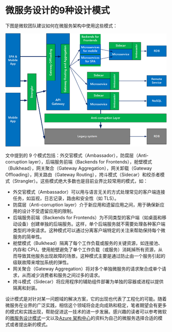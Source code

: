 # 微服务设计的9种设计模式

下图是微软团队建议如何在微服务架构中使用这些模式：

![1727617883402-6177549b-2755-49cc-9166-747ea5ade91c.png](./img/7y77w6nOUDNlMIfA/1727617883402-6177549b-2755-49cc-9166-747ea5ade91c-496749.png)

文中提到的 9 个模式包括：外交官模式（Ambassador），防腐层（Anti-corruption layer），后端服务前端（Backends for Frontends），舱壁模式（Bulkhead），网关聚合（Gateway Aggregation），网关卸载（Gateway Offloading），网关路由（Gateway Routing），挎斗模式（Sidecar）和绞杀者模式（Strangler）。这些模式绝大多数也是目前业界比较常用的模式，如：

+ 外交官模式（Ambassador）可以用与语言无关的方式处理常见的客户端连接任务，如监视，日志记录，路由和安全性（如 TLS）。
+ 防腐层（Anti-corruption layer）介于新应用和遗留应用之间，用于确保新应用的设计不受遗留应用的限制。
+ 后端服务前端（Backends for Frontends）为不同类型的客户端（如桌面和移动设备）创建单独的后端服务。这样，单个后端服务就不需要处理各种客户端类型的冲突请求。这种模式可以通过分离客户端特定的关注来帮助保持每个微服务的简单性。
+ 舱壁模式（Bulkhead）隔离了每个工作负载或服务的关键资源，如连接池、内存和 CPU。使用舱壁避免了单个工作负载（或服务）消耗掉所有资源，从而导致其他服务出现故障的场景。这种模式主要是通过防止由一个服务引起的级联故障来增加系统的弹性。
+ 网关聚合（Gateway Aggregation）将对多个单独微服务的请求聚合成单个请求，从而减少消费者和服务之间过多的请求。
+ 挎斗模式（Sidecar）将应用程序的辅助组件部署为单独的容器或进程以提供隔离和封装。

设计模式是对针对某一问题域的解决方案，它的出现也代表了工程化的可能。随着微服务在业界的广泛实践，相信这个领域将会走向成熟和稳定，笔者期望会有更多的模式和实践出现，帮助促进这一技术的进一步发展。感兴趣的读者可以参考微软的[微服务设计模式](https://azure.microsoft.com/en-us/blog/design-patterns-for-microservices/)一文以及[Azure 架构中心](https://docs.microsoft.com/en-us/azure/architecture/)的资料为自己的微服务选择合适的模式或者提出新的模式。
